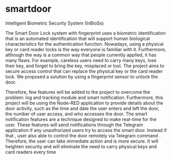 # smartdoor

Intelligent Biometric Security System (InBioSs)

The Smart Door Lock system with fingerprint uses a biometric identification  that is an automated identification that will support human biological characteristics for the authentication function. Nowadays, using a physical key or  card reader locks is the way everyone is familiar with it. Furthermore, although the way is a common way that people currently applied, it has many flaws. For example, careless users need to carry many keys, lose their key, and forget to bring 
the key, misplaced or lost. The project aims to secure access control that can replace the physical key or the card reader lock. We proposed a solution by using 
a fingerprint sensor to unlock the door.

Therefore, few features will be added to the project to overcome the problem: log and tracking module and smart notification. Furthermore, this project will be 
using the Node-RED application to provide details about the door activity, such as the time and date the user enters and left the door, the number of user access, and 
who accesses the door. The smart notification features are a technique designed to make real-time for the user. These features will send notifications through the 
Telegram application if any unauthorized users try to access the smart door. Instead if that , user also able to control the door remotely via Telegram command . Therefore, the user can take immediate action and is more secure. It will heighten security and will eliminate the need to carry physical keys and card readers every time
